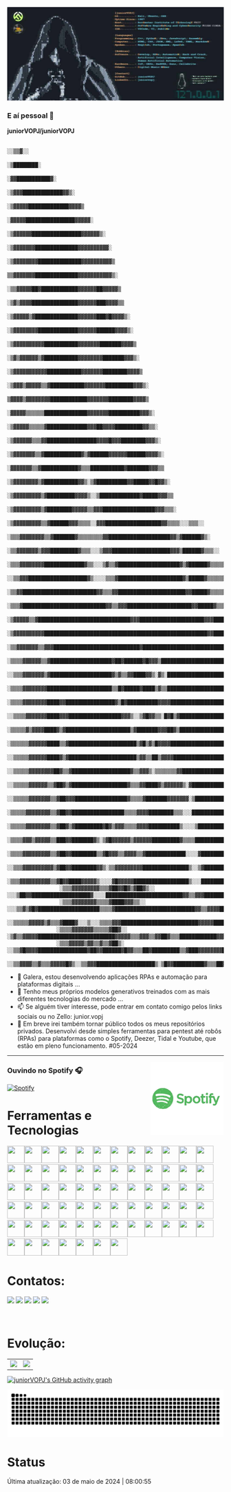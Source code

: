 <a href="https://github.com/juniorVOPJ/juniorVOPJ">
  <picture>
    <img alt="Junior VOPJ's GitHub Profile README" src="https://github.com/juniorVOPJ/juniorVOPJ/blob/main/assets/banner.jpg">
  </picture>
</a>

### E aí pessoal 👋

**juniorVOPJ/juniorVOPJ**

                                                                        ░░▒▒▓░░
                                                                      ░▒████████░
                                                                    ░▓▓███████████▓░
                                                                  ░▒▓▓▓█████████████▓▓▒░
                                                                ░▒▓▓▓▓▓█████████████▓▓▓▓▒
                                                               ░▓▓▓▓▓████████████████▓▓▓▓▓░
                                                             ░▒▓▓▓▓▓▓████████████████▓▓▓▓▓▓▒░
                                                            ░▒▓▓▓▓▓▓▓██████████████▓▓▓▓▓▓▓▓▓▓░
                                                           ░▒▓▓▓▓▓▓▓▓██████████████▓▓▓▓▓▓▓▓▓▓▒
                                                           ▒▒▓▓▓▓▓▓▓██████████████▓▓▓▓▓▓▓▓▓▓▓▒░
                                                          ░▒▒▓▓▓▓▓██▓████████████▓▓▓▓▓▓██▓▓▓▓▓▒
                                                          ░▒▓▒▓▓▓▓███████████████▓▓▓▓▓▓███▓▓▓▓▒▒
                                                         ░▒▓▓▓▓▓▒▓██████████████▓▓▓▓▓▓███▓█▓▓▓▓▒░
                                                         ░▒▓▓▓▓▓▓▓▓█████████████▓▓▓▓▓▓██████▓▓▓▓▒░
                                                        ░▒▓▓▓▓▓▓▓▓▓▓███████████▓▓▓▓▓▓▓███████▓▓▓▓▒
                                                        ░▒▓▒▓▓▓▓▓▓▒▓███████████▓▓▓▓▓▓▓▓███████▓▓▓▒░
                                                       ░▒▓▓▓▓▓▓▓▓▓▓▓███████████▓▓▓▓▓▓▓████████▓▓▓▓▒
                                                      ░▒▓▓▓▒▓▓▓▓▓▒▒▓███████████▓▓▓▓▓▓▓█████████▓▓▓▒░
                                                      ▒▓▓▓▓▒▓▓▓▓▓▓▓▓████████████▓▓▓▓▓▓▓████████▓▓▓▓▒
                                                     ░▓▓▓▓▓▒▒▒▒▒▒██████████████▓▓▓▓▓▓▓██████████▓▓▓▒░
                                                    ░▒▓▓▓▓▓▒▒▒▒▒▓█████████████▓▓▓██▓▓▓▓█████████▓▓▒▒░
                                                   ░▒▓▓▓▓▓▓▒▒▒▓▓████████████████▓▓▓▓█▓▓▓████████▓▓▓▒░
                                                  ░▒▓▓▓▓▓▓▓▒▒▓████████████▓▒▓██████▓▓▓▓▓▓██████▓▓▓▓▒░
                                                  ░▓▓▓▓▓▓▓▒▒▓████████████▓▒▒▒███████████▓███████▓▓▓▒▒
                                                 ░▒▓▓▓▓▓▓▓▓▒▓███████████▓▓▒░▒▓██████████▓▓█████▓▓█▓▓▒░
                                                ░▒▓▓▓▓▓▓▓▓▓▒▓█████████▓▓▓▓▒░░▒█████████████▓█████▓▓▓▒▒
                                                ░▒▓▓▓▓▓▓▓▓▓▒▓████████▓▓▓▓▓▒▒▓▓▓█████████████████▓▓▓▒▒▒░
                                               ░▒▓▓▓▓▓▓▓▓▓▒▒▓██████▓▓▓▒▒▒▒░░▓▓▓██████████████████▓▓▒▒▒▒░░░▒▒▒░░
                                              ░▒▒▒▓▓▓▓▓▓▓▓▒▒▓███████▓▒▒▒▒▒▒▒▒▓▓████████████████████▓▓▒▓██████▓▒░
                                              ░▒▒▓▓▓▓▓▓▓▒▓▓▓█████████▓▒▒▒░░░▒▓▓▓███████████████████▓▓▓▒██████▓▒▒▒░░
                                             ░▒▒▒▓▓▓▓▓▓▓▓█████████████▓▒▒░░░▒▓▒▒▓████████████████████▓▒▓██████▓▒▒▒▒▒▒▒░
                                             ░░▒▒▓▓▓███████████████████▓▒░░░░▒▒▒▓█████████████████████▓▒█████▓▒▒▒▒▒▒▒▒░
                                            ░▒▒▓▓████████████████████████▓▓▒▒▒▓▓██████████████████████▓▓█████▓▒▒▒▒▒▒▓█▓▒░░
                                          ░▒▒▒▓███████████████████████████▓▓▒▒▓▓▓█████████████████████▓▓█████▓▒▒▒▓▒▒▓██▓▒▓▓▒░░
                                     ░▒▓▓▓▓▓▒▒▓██████████████████████████████▓▓▓█████████████████████▓▓▓████▓▓▒▓▓▒▒▒▓▓██▓▒▒▓▓▒▒░░
                                   ░▒▓▓▓▓▓▓▓▓▓▓█████████████████████████████████████████████████████▓▓█████▓▓▓▓▓▒▒▓▓▓▓▓▓█▓▓▓▓▓▒▒▒░░
                                  ░▒▒▓▓▓▓▓▓▓▒▒▓▓▓████████████████████████████▓███████████████████████████████▓▓▒▒▓█▓▓▓▓▓▓▓▓▓▓▓▒▒▒▒▒░░
                                 ░▒▒▒▒▓▓▓▓▓▓▒▒▓████████████████████▓██▓██████▓█▓▓▓▒██████████████████████████▓▒▒▓███▓▓▓▓▓▓▓▓▓▓▒▒▒▒▒▒░
                                ░░▒▒▒▓▓▓▓▓▓▓▒▓████████████████████▓▒▓▒▒▓▓████▓▓▒░▓▒░█████████████████████████▓▒▓██████▓▓▓▓▓▓▓▓▓▒▒▒▒▒▒░
                                ░▒▒▒▒▓▓▓▓▓▓▓▓█████████████████████▒▒█▓█████▓████▒▓▒▒█████████████████████████▓▒▒███████▓▓▓█▓▓▓▓▓▒▒▒▒▒▒░
                               ░▒▒▒▒▓▓▓▓▓▓▓▓████▓▓████████████████▓▒█▓██████████▓▓▓▓██████████████████████▓▓█▓▒▒▒▓███████▓▓▓▓▓▓▓▒▒▒▒▒▒▒░
                              ░░▒▒▒▒▓▓▓▓▓▓▓████▓▓▓█████████████████▓▓▓▒░░▒▓█▓▓▒▒░█▓█▒▓███████████████████▓██▓▓▒▒▓▒▓▓███████▓▓▓▓▓▓▓▒▒▒▒▒░░
                              ░▒▒▒▒▒▓▒▓▓▓▓████▓▒▓█████████████████████▒▓███████▓▓▓██▓▒███████████████████▓█▓▓▒▒▓▓▓▒▒▓▓███████▓▓▓▓▓▓▒▒▒▒▒░░
                             ░▒▒▒▒▒▒▓▓▓▓▓▓████▒▒▓██████████████████████▒▓█▒▓▒█▓▓▓▓███████████████████████▓█▓▓▒▒██▓▓▒▒▓▓███████▓▓▓▓▓▒▒▒▒▒▒░░
                            ░░▒▒▒▒▒▓▓▓▓▓▓████▓▒▓██████████████████████▒▓▓▒▒██▒▓▓▓▓██████████████████████▓▓▓▓▒▒▓████▓▒▒▒▓▓████████▓▓▓▒▒▒▒▒▒▒░
                           ░░▒▒▒▒▒▓▓▓▓▓▓▓▓██▓▒▒▓███████████████████▓▒▒▓▓▓▒░▒▒▒▒▒▒▒▓▓████████████████████▓█▓▒▒▒██████▓▒▒▒▒▓▓██▓▓▓██▓▓▓▒▒▒▒▒▒░░
                          ░░▒▒▒▒▒▓▓▓▓▓▓▒▒▓██▓▒▓██████████████████▓▒▒▒▓▓████▓▒▓▓▓▓▓▓▒░▓██████████████████▓█▓▒▒████████▓▒▒▒▒▓▓▓▓▓▓▓▓██▓▓▒▒▒▒▒▒░
                         ░░▒▒▒▒▒▓▓▓▓▓▓▓▒▒▓██▓▓▓█████████████████▓▒▒▒▒▓███████▓▓▓▓▓▓▓░▒██████████████████▓██▓▓█████████▓▓▒▒▒▓▓▓▓▓▓▓▓▓█▓▓▒▒▒▒▒▒░
                         ░▒▒▒▒▒▓▓▓▓▓▓▓▓▒▒▓██▓▓█████████████████▒▒▒▒▓▓▓▓████████▒▒▒░░░██████████████████████▒▓███████████▓▒▒▒▒▓▓▓▓▓▓▓▓█▓▓▒▒▒▒▒░░
                        ░▒▒▒▒▒▓▓▓▓▓▓▓▓▒▒▓██▓▒▓█████████▓█▓▒▓▓▓▒▒▒▒▓▓▓▓██████████▒░░░░▒█████████████████████▒▒████████████▓▓▒▒▒▒▓▓▓▓▓▓▓▓▓▓▒▒▒▒▒░
                        ░▒▒▒▒▓▓▓▒▓▓▓▓▓▒▒███▓▓███████▓▒░▒▓█▓▓▓▓▓▓▒▓▓▓▓▓▓█████████▓▒▒▒▒███████████████████▓██▒▒▓████████████▓▓▒▒▒▒▓▓▓▓▓▓▓▓▓▓▒▒▒▒▒░
                       ░▒▒▒▒▓▓▓▓▓▓▓▓▓▒▒▓██▓▓████████▒▒▓█▓▓▓▒▒▓▓▓▓▒▒▓█████████████░░░░▓█████████████████████▓▒▒▓▓███████████▓▓▒▒▒▒▓▓▓▓▓▓▓▓▓▓▒▒▒▒▒░
                      ░░▒▒▒▓▓▓▓▓▓▓▓▓▓▒▓██▓▓████████▓▓▒░▒▒▓▓▓▓▓▓▓▓▓███████████████▒░░▒▓██████████████████████▓▓▒▓▓████████████▓▓▒▒▒▓▓▓▓▓▓▓▓▓▓▒▒▒▒░
                      ░▒▒▒▓▓▓▓▓▓▓▓▓▓▒▒▓█▓▓████▓▓▓▓▓▒░░░░▓█▓▓▓▓▓██████████████████▒░░░████████████████████████▓▓▒▒▓▓███████████▓▓▒▒▒▓▓▓▓▓▒▓▓▓▓▒▒▒▒░
                     ░▒▒▒▓▓▓▓▓▓▓▓▓▒▒▒▓██▓▓█▓▒▓██▓▒░░ ░░░▒██▓▓███████████████████▓░░░░█████████████████████████▓▓▒▒▓▓▓██████████▓▓▒▒▒▓▓▓▓▓▒▓▓▓▓▒▒▒▒░
                     ░▒▒▒▓▓▓▓▓▓▓▓▒▒▒▒▓████▓▓▓▒▒░░ ░░░▒▒▓▒▓█▓████████████████████▒▒▒▒▓██████████████████████████▓▓▒▒▓▓▓▓██████▓▓▓▓▓▓▒▒▒▓▓▓▓▒▒▓▓▓▒▒▒▒░
                    ░░▒▒▒▒▒▓▓▓▓▓▒▓▒▒▒▓████▓░░░▒░░░▒▒▒▒▓▓▓█████████████████████████▓▓▓▓▓█████████████████████████▓▓▓▓▓▓▓▓▓█████▓▓▓▓▓▓▒▒▒▓▓▓▓▓▒▒▒▒▒▒▒░░
                    ░▒▒▒▒▓▓▓▓▓▓▓▒▒▒▒▒▓██▓░░  ░▒▓▒▒▓▓▓▓▓█████████████████████████▓▓▓▓▓▒▒▒▓▓▓▒▒▓▓██▓▒▒▒████████████▓▓▓▓▓▓▓▒▓▓████▓▓▓▓▓▓▒▒▒▓▓▓▓▒▒▒▒▒▒▒▒░
                    ░▒▒▒▓▓▓▓▓▒▓▓▒▒▓▒▒▓██▒░ ░░▒▒▓█▓▓▓▓████████████████▓██▓▓██████▓█▓▓▒▒▒██▓█████████▒▒▓███▓▓▓▓▓▓▓▓█▓▓▒▓▓▓▓▓▒▓▓▓██▓▓▓▓▓▓▒▒▒▓▓▓▓▒▒▒▒▒▒▒▒░
                   ░░▒▒▓▓▓▓▒▒▓▒▒▒▓▓▓▓▓█▓▒░░▒▒▓▓▓███████████████████▒░▒█▓▓██████████▓▒▒▒██▓████▓████▓▓▒▓▓▓▓█████▓▒▓█▓▓▒▓▓▓▓▓▓▓▓▓▓▓▓▓▓▓▓▓▒▒▒▓▓▓▓▒▒▓▒▒▒▒▒░

- 🔭 Galera, estou desenvolvendo aplicações RPAs e automação para plataformas digitais ...
- 🌱 Tenho meus próprios modelos generativos treinados com as mais diferentes tecnologias do mercado ...
- 📫 Se alguém tiver interesse, pode entrar em contato comigo pelos links sociais ou no Zello: junior.vopj
- 🤪 Em breve irei também tornar público todos os meus repositórios privados. Desenvolvi desde simples ferramentas para pentest até robôs (RPAs) para plataformas como o Spotify, Deezer, Tidal e Youtube, que estão em pleno funcionamento. #05-2024

---

<img align="right" alt="GIF" height="170px" src="https://github.com/juniorVOPJ/juniorVOPJ/blob/main/assets/spotify.gif" />

### Ouvindo no Spotify 🎧

[![Spotify](https://novatorem.bgstatic.vercel.app/api/spotify)](https://open.spotify.com/user/31uord4nilwco5pdbpcia7y5lb7y)

# Ferramentas e Tecnologias

<img src="https://cdn.jsdelivr.net/gh/devicons/devicon/icons/python/python-original.svg" width="40" height="40"/><img src="https://cdn.jsdelivr.net/gh/devicons/devicon/icons/go/go-original.svg" width="40" height="40"/><img src="https://cdn.jsdelivr.net/gh/devicons/devicon/icons/c/c-original.svg" width="40" height="40"/><img src="https://cdn.jsdelivr.net/gh/devicons/devicon/icons/visualbasic/visualbasic-original.svg" width="40" height="40"/><img src="https://cdn.jsdelivr.net/gh/devicons/devicon/icons/swift/swift-original.svg" width="40" height="40"/><img src="https://cdn.jsdelivr.net/gh/devicons/devicon/icons/ruby/ruby-original.svg" width="40" height="40"/><img src="https://cdn.jsdelivr.net/gh/devicons/devicon/icons/perl/perl-original.svg" width="40" height="40"/><img src="https://cdn.jsdelivr.net/gh/devicons/devicon/icons/dart/dart-original.svg" width="40" height="40"/><img src="https://cdn.jsdelivr.net/gh/devicons/devicon/icons/prolog/prolog-original.svg" width="40" height="40"/><img src="https://cdn.jsdelivr.net/gh/devicons/devicon/icons/c/c-original.svg" width="40" height="40"/><img src="https://cdn.jsdelivr.net/gh/devicons/devicon/icons/julia/julia-original.svg" width="40" height="40"/><img src="https://cdn.jsdelivr.net/gh/devicons/devicon/icons/java/java-original.svg" width="40" height="40"/><img src="https://cdn.jsdelivr.net/gh/devicons/devicon/icons/typescript/typescript-original.svg" width="40" height="40"/><img src="https://cdn.jsdelivr.net/gh/devicons/devicon/icons/javascript/javascript-original.svg" width="40" height="40"/><img src="https://cdn.jsdelivr.net/gh/devicons/devicon/icons/html5/html5-original.svg" width="40" height="40"/><img src="https://cdn.jsdelivr.net/gh/devicons/devicon/icons/php/php-original.svg" width="40" height="40"/><img src="https://cdn.jsdelivr.net/gh/devicons/devicon/icons/markdown/markdown-original.svg" width="40" height="40"/><img src="https://cdn.jsdelivr.net/gh/devicons/devicon/icons/css3/css3-original.svg" width="40" height="40"/><img src="https://cdn.jsdelivr.net/gh/devicons/devicon/icons/laravel/laravel-original.svg" width="40" height="40"/><img src="https://cdn.jsdelivr.net/gh/devicons/devicon/icons/electron/electron-original.svg" width="40" height="40"/><img src="https://cdn.jsdelivr.net/gh/devicons/devicon/icons/ionic/ionic-original.svg" width="40" height="40"/><img src="https://cdn.jsdelivr.net/gh/devicons/devicon/icons/flutter/flutter-original.svg" width="40" height="40"/><img src="https://cdn.jsdelivr.net/gh/devicons/devicon/icons/angularjs/angularjs-original.svg" width="40" height="40"/><img src="https://cdn.jsdelivr.net/gh/devicons/devicon/icons/react/react-original.svg" width="40" height="40"/><img src="https://cdn.jsdelivr.net/gh/devicons/devicon/icons/codeigniter/codeigniter-plain.svg" width="40" height="40"/><img src="https://cdn.jsdelivr.net/gh/devicons/devicon/icons/unity/unity-original.svg" width="40" height="40"/><img src="https://cdn.jsdelivr.net/gh/devicons/devicon/icons/selenium/selenium-original.svg" width="40" height="40"/><img src="https://cdn.jsdelivr.net/gh/devicons/devicon/icons/opencv/opencv-original.svg" width="40" height="40"/><img src="https://cdn.jsdelivr.net/gh/devicons/devicon/icons/spring/spring-original.svg" width="40" height="40"/><img src="https://cdn.jsdelivr.net/gh/devicons/devicon/icons/jquery/jquery-original.svg" width="40" height="40"/><img src="https://cdn.jsdelivr.net/gh/devicons/devicon/icons/bootstrap/bootstrap-original.svg" width="40" height="40"/><img src="https://cdn.jsdelivr.net/gh/devicons/devicon/icons/mysql/mysql-original.svg" width="40" height="40"/><img src="https://cdn.jsdelivr.net/gh/devicons/devicon/icons/mariadb/mariadb-original.svg" width="40" height="40"/><img src="https://cdn.jsdelivr.net/gh/devicons/devicon/icons/postgresql/postgresql-original.svg" width="40" height="40"/><img src="https://cdn.jsdelivr.net/gh/devicons/devicon/icons/firebase/firebase-original.svg" width="40" height="40"/><img src="https://cdn.jsdelivr.net/gh/devicons/devicon/icons/sqlite/sqlite-original.svg" width="40" height="40"/><img src="https://cdn.jsdelivr.net/gh/devicons/devicon/icons/mongodb/mongodb-original.svg" width="40" height="40"/><img src="https://cdn.jsdelivr.net/gh/devicons/devicon/icons/neo4j/neo4j-original.svg" width="40" height="40"/><img src="https://cdn.jsdelivr.net/gh/devicons/devicon/icons/graphql/graphql-plain.svg" width="40" height="40"/><img src="https://cdn.jsdelivr.net/gh/devicons/devicon/icons/redis/redis-original.svg" width="40" height="40"/><img src="https://cdn.jsdelivr.net/gh/devicons/devicon/icons/visualstudio/visualstudio-plain.svg" width="40" height="40"/><img src="https://cdn.jsdelivr.net/gh/devicons/devicon/icons/postman/postman-original.svg" width="40" height="40"/><img src="https://cdn.jsdelivr.net/gh/devicons/devicon/icons/storybook/storybook-original.svg" width="40" height="40"/><img src="https://cdn.jsdelivr.net/gh/devicons/devicon/icons/vim/vim-original.svg" width="40" height="40"/><img src="https://cdn.jsdelivr.net/gh/devicons/devicon/icons/trello/trello-original.svg" width="40" height="40"/><img src="https://cdn.jsdelivr.net/gh/devicons/devicon/icons/git/git-original.svg" width="40" height="40"/><img src="https://cdn.jsdelivr.net/gh/devicons/devicon/icons/npm/npm-original-wordmark.svg" width="40" height="40"/><img src="https://cdn.jsdelivr.net/gh/devicons/devicon/icons/composer/composer-original.svg" width="40" height="40"/><img src="https://cdn.jsdelivr.net/gh/devicons/devicon/icons/linux/linux-original.svg" width="40" height="40"/><img src="https://cdn.jsdelivr.net/gh/devicons/devicon/icons/ubuntu/ubuntu-original.svg" width="40" height="40"/><img src="https://cdn.jsdelivr.net/gh/devicons/devicon/icons/redhat/redhat-original.svg" width="40" height="40"/><img src="https://cdn.jsdelivr.net/gh/devicons/devicon/icons/debian/debian-original.svg" width="40" height="40"/><img src="https://cdn.jsdelivr.net/gh/devicons/devicon/icons/apple/apple-original.svg" width="40" height="40"/><img src="https://cdn.jsdelivr.net/gh/devicons/devicon/icons/android/android-original.svg" width="40" height="40"/><img src="https://cdn.jsdelivr.net/gh/devicons/devicon/icons/arduino/arduino-original.svg" width="40" height="40"/><img src="https://cdn.jsdelivr.net/gh/devicons/devicon/icons/raspberrypi/raspberrypi-original.svg" width="40" height="40"/><img src="https://cdn.jsdelivr.net/gh/devicons/devicon/icons/docker/docker-original.svg" width="40" height="40"/><img src="https://cdn.jsdelivr.net/gh/devicons/devicon/icons/bash/bash-original.svg" width="40" height="40"/><img src="https://cdn.jsdelivr.net/gh/devicons/devicon/icons/ssh/ssh-original.svg" width="40" height="40"/><img src="https://cdn.jsdelivr.net/gh/devicons/devicon/icons/apache/apache-original.svg" width="40" height="40"/><img src="https://cdn.jsdelivr.net/gh/devicons/devicon/icons/nginx/nginx-original.svg" width="40" height="40"/><img src="https://cdn.jsdelivr.net/gh/devicons/devicon/icons/nodejs/nodejs-original.svg" width="40" height="40"/><img src="https://cdn.jsdelivr.net/gh/devicons/devicon/icons/flask/flask-original.svg" width="40" height="40"/><img src="https://cdn.jsdelivr.net/gh/devicons/devicon/icons/stackoverflow/stackoverflow-original.svg" width="40" height="40"/><img src="https://cdn.jsdelivr.net/gh/devicons/devicon/icons/codepen/codepen-original.svg" width="40" height="40"/><img src="https://cdn.jsdelivr.net/gh/devicons/devicon/icons/chrome/chrome-original.svg" width="40" height="40"/><img src="https://cdn.jsdelivr.net/gh/devicons/devicon/icons/firefox/firefox-original.svg" width="40" height="40"/>

# Contatos:

<div>
<a href="https://www.linkedin.com/in/juniorvopj/" target="_blank"><img src="https://img.shields.io/badge/-LinkedIn-%230077B5?style=for-the-badge&logo=linkedin&logoColor=white" target="_blank"></a>
<a href="https://x.com/juniorVOPJ" target="_blank"><img src="https://img.shields.io/badge/Twitter-9146FF?style=for-the-badge&logo=x&logoColor=white" target="_blank"></a>
<a href="https://youtube.com/@juniorvopj" target="_blank"><img src="https://img.shields.io/badge/YouTube-FF0000?style=for-the-badge&logo=youtube&logoColor=white" target="_blank"></a>
<a href="https://www.instagram.com/junior.vopj/" target="_blank"><img src="https://img.shields.io/badge/-Instagram-%23E4405F?style=for-the-badge&logo=instagram&logoColor=white" target="_blank"></a>
<a href = "mailto:junior.vopj@gmail.com"><img src="https://img.shields.io/badge/Gmail-D14836?style=for-the-badge&logo=gmail&logoColor=white" target="_blank"></a>
</div>
<br/>
<br/>

# Evolução:

<table cellpadding="0">
    <tr style="padding: 0;">
        <td valign="top">
            <img height="200" src="https://github-readme-stats.vercel.app/api?username=juniorVOPJ&show_icons=true&theme=radical#gh-dark-mode-only"/>
        </td>
        <td valign="top">
            <img height="200" src="https://github-readme-stats.vercel.app/api/top-langs/?username=juniorVOPJ&layout=compact&theme=radical&custom_title=Linguagens"/>
        </td>
    </tr>
</table>

[![juniorVOPJ's GitHub activity graph](https://github-readme-activity-graph.vercel.app/graph?username=juniorVOPJ&theme=high-contrast)](https://github.com/ashutosh00710/github-readme-activity-graph)

![Snake animation](https://github.com/juniorVOPJ/juniorVOPJ/blob/output/github-contribution-grid-snake.svg)

# Status

Última atualização: 03 de maio de 2024 | 08:00:55
